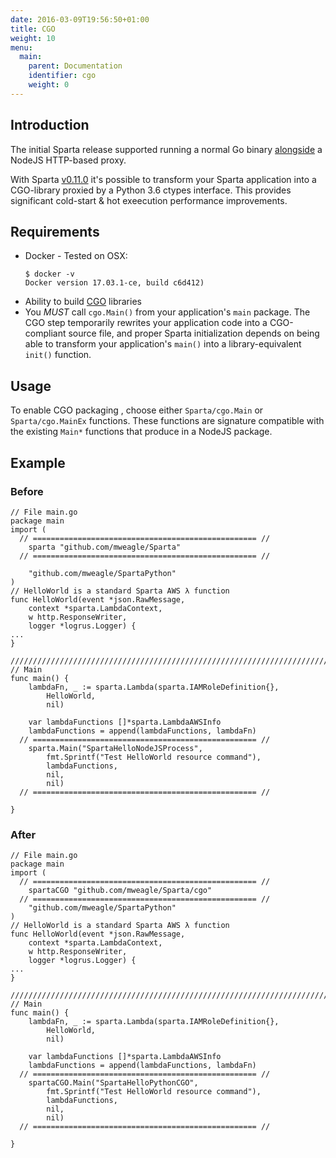 ```yaml
---
date: 2016-03-09T19:56:50+01:00
title: CGO
weight: 10
menu:
  main:
    parent: Documentation
    identifier: cgo
    weight: 0
---
```


## Introduction

The initial Sparta release supported running a normal Go binary [alongside](https://aws.amazon.com/blogs/compute/running-executables-in-aws-lambda/) a NodeJS HTTP-based proxy.

With Sparta [v0.11.0](https://github.com/mweagle/Sparta/blob/master/CHANGES.md#v0110) it's possible to transform your Sparta application into a CGO-library proxied by a Python 3.6 ctypes interface. This provides significant cold-start & hot exeecution performance improvements.

## Requirements

- Docker - Tested on OSX:
  ```
  $ docker -v
  Docker version 17.03.1-ce, build c6d412)
  ```
- Ability to build [CGO](https://blog.golang.org/c-go-cgo) libraries
- You *MUST* call `cgo.Main()` from your application's `main` package. The CGO step temporarily rewrites your application code into a CGO-compliant source file, and proper Sparta initialization depends on being able to transform your application's `main()` into a library-equivalent `init()` function.

## Usage

To enable CGO packaging , choose either `Sparta/cgo.Main` or `Sparta/cgo.MainEx` functions. These functions are signature compatible with the existing `Main*` functions that produce in a NodeJS package.

## Example

### Before

```golang
// File main.go
package main
import (
  // ================================================== //
	sparta "github.com/mweagle/Sparta"
  // ================================================== //

	"github.com/mweagle/SpartaPython"
)
// HelloWorld is a standard Sparta AWS λ function
func HelloWorld(event *json.RawMessage,
	context *sparta.LambdaContext,
	w http.ResponseWriter,
	logger *logrus.Logger) {
...
}

////////////////////////////////////////////////////////////////////////////////
// Main
func main() {
	lambdaFn, _ := sparta.Lambda(sparta.IAMRoleDefinition{},
		HelloWorld,
		nil)

	var lambdaFunctions []*sparta.LambdaAWSInfo
	lambdaFunctions = append(lambdaFunctions, lambdaFn)
  // ================================================== //
	sparta.Main("SpartaHelloNodeJSProcess",
		fmt.Sprintf("Test HelloWorld resource command"),
		lambdaFunctions,
		nil,
		nil)
  // ================================================== //

}
```

### After

```golang
// File main.go
package main
import (
  // ================================================== //
	spartaCGO "github.com/mweagle/Sparta/cgo"
  // ================================================== //
	"github.com/mweagle/SpartaPython"
)
// HelloWorld is a standard Sparta AWS λ function
func HelloWorld(event *json.RawMessage,
	context *sparta.LambdaContext,
	w http.ResponseWriter,
	logger *logrus.Logger) {
...
}

////////////////////////////////////////////////////////////////////////////////
// Main
func main() {
	lambdaFn, _ := sparta.Lambda(sparta.IAMRoleDefinition{},
		HelloWorld,
		nil)

	var lambdaFunctions []*sparta.LambdaAWSInfo
	lambdaFunctions = append(lambdaFunctions, lambdaFn)
  // ================================================== //
	spartaCGO.Main("SpartaHelloPythonCGO",
		fmt.Sprintf("Test HelloWorld resource command"),
		lambdaFunctions,
		nil,
		nil)
  // ================================================== //

}
```

